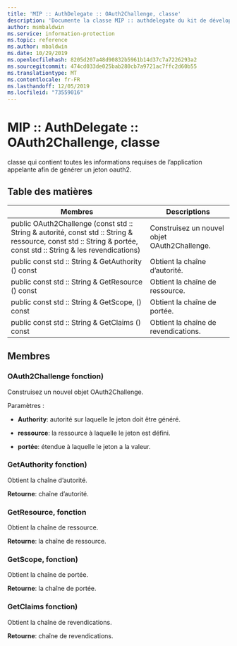 ```yaml
---
title: 'MIP :: AuthDelegate :: OAuth2Challenge, classe'
description: 'Documente la classe MIP :: authdelegate du kit de développement logiciel (SDK) Microsoft Information Protection (MIP).'
author: msmbaldwin
ms.service: information-protection
ms.topic: reference
ms.author: mbaldwin
ms.date: 10/29/2019
ms.openlocfilehash: 8205d207a48d90832b5961b14d37c7a7226293a2
ms.sourcegitcommit: 474cd033de025bab280cb7a9721ac7ffc2d60b55
ms.translationtype: MT
ms.contentlocale: fr-FR
ms.lasthandoff: 12/05/2019
ms.locfileid: "73559016"
---
```

# <a name="class-mipauthdelegateoauth2challenge"></a>MIP :: AuthDelegate :: OAuth2Challenge, classe 
classe qui contient toutes les informations requises de l’application appelante afin de générer un jeton oauth2.
  
## <a name="summary"></a>Table des matières
 Membres                        | Descriptions                                
--------------------------------|---------------------------------------------
public OAuth2Challenge (const std :: String & autorité, const std :: String & ressource, const std :: String & portée, const std :: String & les revendications)  |  Construisez un nouvel objet OAuth2Challenge.
public const std :: String & GetAuthority () const  |  Obtient la chaîne d’autorité.
public const std :: String & GetResource () const  |  Obtient la chaîne de ressource.
public const std :: String & GetScope, () const  |  Obtient la chaîne de portée.
public const std :: String & GetClaims () const  |  Obtient la chaîne de revendications.
  
## <a name="members"></a>Membres
  
### <a name="oauth2challenge-function"></a>OAuth2Challenge fonction)
Construisez un nouvel objet OAuth2Challenge.

Paramètres :  
* **Authority**: autorité sur laquelle le jeton doit être généré. 


* **ressource**: la ressource à laquelle le jeton est défini. 


* **portée**: étendue à laquelle le jeton a la valeur.


  
### <a name="getauthority-function"></a>GetAuthority fonction)
Obtient la chaîne d’autorité.

  
**Retourne**: chaîne d’autorité.
  
### <a name="getresource-function"></a>GetResource, fonction
Obtient la chaîne de ressource.

  
**Retourne**: la chaîne de ressource.
  
### <a name="getscope-function"></a>GetScope, fonction)
Obtient la chaîne de portée.

  
**Retourne**: la chaîne de portée.
  
### <a name="getclaims-function"></a>GetClaims fonction)
Obtient la chaîne de revendications.

  
**Retourne**: chaîne de revendications.